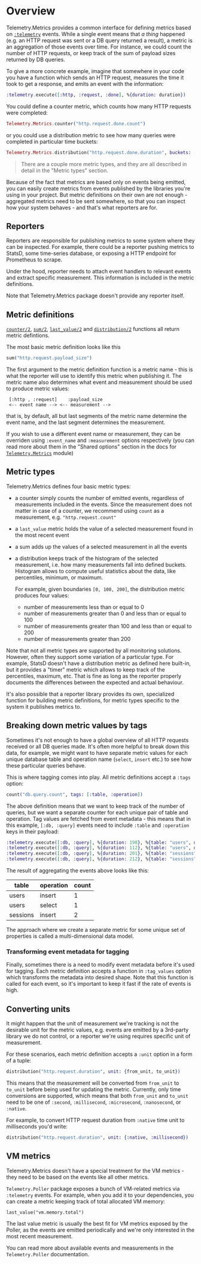 # Overview

Telemetry.Metrics provides a common interface for defining metrics based on
[`:telemetry`](https://github.com/beam-telemetry/telemetry) events. While a single event means that
_a thing_ happened (e.g. an HTTP request was sent or a DB query returned a result), a metric
is an aggregation of those events over time. For instance, we could count the number of HTTP
requests, or keep track of the sum of payload sizes returned by DB queries.

To give a more concrete example, imagine that somewhere in your code you have a function which sends
an HTTP request, measures the time it took to get a response, and emits an event with the information:

```elixir
:telemetry.execute([:http, :request, :done], %{duration: duration})
```

You could define a counter metric, which counts how many HTTP requests were completed:

```elixir
Telemetry.Metrics.counter("http.request.done.count")
```

or you could use a distribution metric to see how many queries were completed in particular time
buckets:

```elixir
Telemetry.Metrics.distribution("http.request.done.duration", buckets: [100, 200, 300])
```

> There are a couple more metric types, and they are all described in detail in the "Metric types"
> section.

Because of the fact that metrics are based only on events being emitted, you can easily create
metrics from events published by the libraries you're using in your project. But metric definitions
on their own are not enough - aggregated metrics need to be sent somewhere, so that you can inspect
how your system behaves - and that's what reporters are for.

## Reporters

Reporters are responsible for publishing metrics to some system where they can be inspected. For
example, there could be a reporter pushing metrics to StatsD, some time-series database, or exposing
a HTTP endpoint for Prometheus to scrape.

Under the hood, reporter needs to attach event handlers to relevant events and extract specific
measurement. This information is included in the metric definitions.

Note that Telemetry.Metrics package doesn't provide any reporter itself.

## Metric definitions

[`counter/2`](./Telemetry.Metrics.html#counter/2), [`sum/2`](./Telemetry.Metrics.html#sum/2),
[`last_value/2`](./Telemetry.Metrics.html#last_value/2) and
[`distribution/2`](./Telemetry.Metrics.html#distribution/2) functions all return metric defintions.

The most basic metric definition looks like this

```elixir
sum("http.request.payload_size")
```

The first argument to the metric definition function is a metric name - this is what the reporter
will use to identify this metric when publishing it. The metric name also determines what event and
measurement should be used to produce metric values:

```
 [:http , :request]    :payload_size
 <-- event name --> <-- measurement -->
```

that is, by default, all but last segments of the metric name determine the event name, and the last
segment determines the measurement.

If you wish to use a different event name or measurement, they can be overriden using `:event_name`
and `:measurement` options respectively (you can read more about them in the "Shared options"
section in the docs for [`Telemetry.Metrics`](./Telemetry.Metrics.html#shared-options) module)

## Metric types

Telemetry.Metrics defines four basic metric types:
  * a counter simply counts the number of emitted events, regardless of measurements included in the
    events. Since the measurement does not matter in case of a counter, we recommend using `count`
    as a measurement, e.g. `"http.request.count"`
  * a `last_value` metric holds the value of a selected measurement found in the most recent event
  * a sum adds up the values of a selected measurement in all the events
  * a distribution keeps track of the histogram of the selected measurement, i.e. how many
    measurements fall into defined buckets. Histogram allows to compute useful statistics about
    the data, like percentiles, minimum, or maximum.

    For example, given boundaries `[0, 100, 200]`, the distribution metric produces four values:
      * number of measurements less than or equal to 0
      * number of measurements greater than 0 and less than or equal to 100
      * number of measurements greater than 100 and less than or equal to 200
      * number of measurements greater than 200

Note that not all metric types are supported by all monitoring solutions. However, often they
support some variation of a particular type. For example, StatsD doesn't have a distribution
metric as defined here built-in, but it provides a "timer" metric which allows to keep track of
the percentiles, maximum, etc. That is fine as long as the reporter properly documents the
differences between the expected and actual behaviour.

It's also possible that a reporter library provides its own, specialized function for building
metric definitions, for metric types specific to the system it publishes metrics to.

## Breaking down metric values by tags

Sometimes it's not enough to have a global overview of all HTTP requests received or all DB queries
made. It's often more helpful to break down this data, for example, we might want to have separate
metric values for each unique database table and operation name (`select`, `insert` etc.) to see
how these particular queries behave.

This is where tagging comes into play. All metric definitions accept a `:tags` option:

```elixir
count("db.query.count", tags: [:table, :operation])
```

The above definition means that we want to keep track of the number of queries, but we want
a separate counter for each unique pair of table and operation. Tag values are fetched from event
metadata - this means that in this example, `[:db, :query]` events need to include `:table` and
`:operation` keys in their payload:

```elixir
:telemetry.execute([:db, :query], %{duration: 198}, %{table: "users", operation: "insert"})
:telemetry.execute([:db, :query], %{duration: 112}, %{table: "users", operation: "select"})
:telemetry.execute([:db, :query], %{duration: 201}, %{table: "sessions", operation: "insert"})
:telemetry.execute([:db, :query], %{duration: 212}, %{table: "sessions", operation: "insert"})
```

The result of aggregating the events above looks like this:

| table    | operation | count |
|----------|-----------|-------|
| users    | insert    | 1     |
| users    | select    | 1     |
| sessions | insert    | 2     |

The approach where we create a separate metric for some unique set of properties is called
a multi-dimensional data model.

### Transforming event metadata for tagging

Finally, sometimes there is a need to modify event metadata before it's used for tagging. Each
metric definition accepts a function in `:tag_values` option which transforms the metadata into
desired shape. Note that this function is called for each event, so it's important to keep it fast
if the rate of events is high.

## Converting units

It might happen that the unit of measurement we're tracking is not the desirable unit for the
metric values, e.g. events are emitted by a 3rd-party library we do not control, or a reporter
we're using requires specific unit of measurement.

For these scenarios, each metric definition accepts a `:unit` option in a form of a tuple:

```elixir
distribution("http.request.duration", unit: {from_unit, to_unit})
```

This means that the measurement will be converted from `from_unit` to `to_unit` before being used
for updating the metric. Currently, only time conversions are supported, which means that both
`from_unit` and `to_unit` need to be one of `:second`, `:millisecond`, `:microsecond`,
`:nanosecond`, or `:native`.

For example, to convert HTTP request duration from `:native` time unit to milliseconds you'd write:

```elixir
distribution("http.request.duration", unit: {:native, :millisecond})
```

## VM metrics

Telemetry.Metrics doesn't have a special treatment for the VM metrics - they need to be based on
the events like all other metrics.

`Telemetry.Poller` package exposes a bunch of VM-related metrics via `:telemetry` events.
For example, when you add it to your dependencies, you can create a metric keeping track of total
allocated VM memory:

    last_value("vm.memory.total")

The last value metric is usually the best fit for VM metrics exposed by the Poller, as the events are
emitted periodically and we're only interested in the most recent measurement.

You can read more about available events and measurements in the `Telemetry.Poller` documentation.
